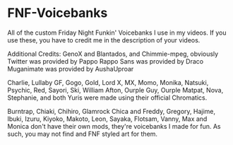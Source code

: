 # FNF-Voicebanks
All of the custom Friday Night Funkin' Voicebanks I use in my videos. If you use these, you have to credit me in the description of your videos.

Additional Credits:
GenoX and Blantados, and Chimmie-mpeg, obviously
Twitter was provided by Pappo Rappo
Sans was provided by Draco
Muganimate was provided by AushaUproar

Charlie, Lullaby GF, Gogo, Gold, Lord X, MX, Momo, Monika, Natsuki, Psychic, Red, Sayori, Ski, William Afton, Ourple Guy, Ourple Matpat, Nova, Stephanie, and both Yuris were made using their official Chromatics.

Burntrap, Chiaki, Chihiro, Glamrock Chica and Freddy, Gregory, Hajime, Ibuki, Izuru, Kiyoko, Makoto, Leon, Sayaka, Flotsam, Vanny, Max and Monica don't have their own mods, they're voicebanks I made for fun. As such, you may not find and FNF styled art for them.
 
